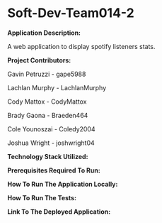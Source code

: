 # Soft-Dev-Team014-2

**Application Description:**

A web application to display spotify listeners stats.


 **Project Contributors:**

 Gavin Petruzzi - gape5988

 Lachlan Murphy - LachlanMurphy

 Cody Mattox - CodyMattox

 Brady Gaona - Braeden464

 Cole Younoszai - Coledy2004
 
 Joshua Wright - joshwright04

**Technology Stack Utilized:**

**Prerequisites Required To Run:**

**How To Run The Application Locally:**

**How To Run The Tests:**

**Link To The Deployed Application:**